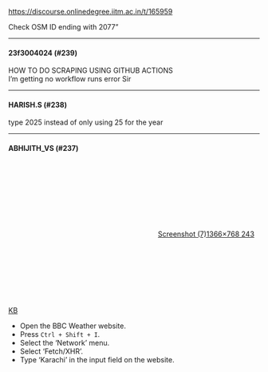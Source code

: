 https://discourse.onlinedegree.iitm.ac.in/t/165959

Check OSM ID ending with 2077”</p><hr>

<h4>23f3004024 (#239)</h4>
<p>HOW TO DO SCRAPING USING GITHUB ACTIONS<br/>
I’m getting no workflow runs error Sir</p><hr>

<h4>HARISH.S (#238)</h4>
<p>type 2025 instead of only using 25 for the year</p><hr>

<h4>ABHIJITH_VS (#237)</h4>
<p><div class="lightbox-wrapper"><a class="lightbox" data-download-href="/uploads/short-url/liKUcWb0Vfm44u5a8uAknsXszhh.png?dl=1" href="https://europe1.discourse-cdn.com/flex013/uploads/iitm/original/3X/9/5/954c6fa15e0841c485fc497035ecb4805336f0cb.png" rel="noopener nofollow ugc" title="Screenshot (7)"><div class="meta"><svg aria-hidden="true" class="fa d-icon d-icon-far-image svg-icon"><use href="#far-image"></use></svg><span class="filename">Screenshot (7)</span><span class="informations">1366×768 243 KB</span><svg aria-hidden="true" class="fa d-icon d-icon-discourse-expand svg-icon"><use href="#discourse-expand"></use></svg></div></a></div></p>
<ul>
<li>Open the BBC Weather website.</li>
<li>Press <code>Ctrl + Shift + I</code>.</li>
<li>Select the ‘Network’ menu.</li>
<li>Select ‘Fetch/XHR’.</li>
<li>Type ‘Karachi’ in the input field on the website.